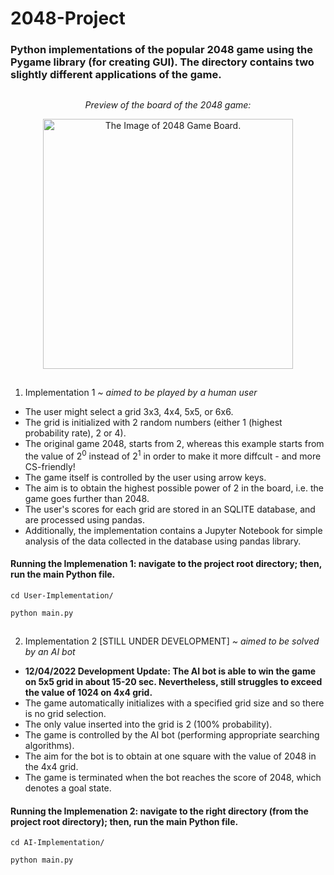 # 2048-Project

### Python implementations of the popular 2048 game using the Pygame library (for creating GUI). The directory contains two slightly different applications of the game.

##

<p align="center">
  <i>Preview of the board of the 2048 game:</i>
</p>


<p align="center">
  <img src="imageGUI.png" width="400" alt="The Image of 2048 Game Board."/>
</p>

##

1. Implementation 1 <i>~ aimed to be played by a human user</i>
  
- The user might select a grid 3x3, 4x4, 5x5, or 6x6. 
- The grid is initialized with 2 random numbers (either 1 (highest probability rate), 2 or 4).
- The original game 2048, starts from 2, whereas this example starts from the value of 2<sup>0</sup> instead of 2<sup>1</sup> in order to make it more diffcult - and more CS-friendly!
- The game itself is controlled by the user using arrow keys.
- The aim is to obtain the highest possible power of 2 in the board, i.e. the game goes further than 2048.
- The user's scores for each grid are stored in an SQLITE database, and are processed using pandas.
- Additionally, the implementation contains a Jupyter Notebook for simple analysis of the data collected in the database using pandas library.

#### Running the Implemenation 1: navigate to the project root directory; then, run the main Python file.

```
cd User-Implementation/
```

```
python main.py
```

##

2. Implementation 2 [STILL UNDER DEVELOPMENT] <i>~ aimed to be solved by an AI bot</i>

- <b>12/04/2022 Development Update: The AI bot is able to win the game on 5x5 grid in about 15-20 sec. Nevertheless, still struggles to exceed the value of 1024 on 4x4 grid.</b>
- The game automatically initializes with a specified grid size and so there is no grid selection.
- The only value inserted into the grid is 2 (100% probability).
- The game is controlled by the AI bot (performing appropriate searching algorithms).
- The aim for the bot is to obtain at one square with the value of 2048 in the 4x4 grid.
- The game is terminated when the bot reaches the score of 2048, which denotes a goal state.

#### Running the Implemenation 2: navigate to the right directory (from the project root directory); then, run the main Python file.

```
cd AI-Implementation/
```

```
python main.py
```
